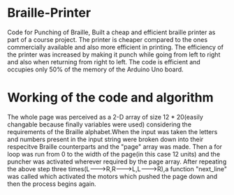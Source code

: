 # Braille-Printer
Code for Punching of Braille, 
Built a cheap and efficient braille printer as part of a course project.
The printer is cheaper compared to the ones commercially available and also more efficient in printing.
The efficiency of the printer was increased by making it punch while going from left to right and also when returning from right to left.
The code is efficient and occupies only 50% of the memory of the Arduino Uno board.

# Working of the code and algorithm
The whole page was perceived as a 2-D array of size 12 * 20(easily changable because finally variables were used) considering the requirements of the Braille alphabet.When the input was taken the letters and numbers present in the input string were broken down into their respecitve Braille counterparts and the "page" array was made.
Then a for loop was run from 0 to the width of the page(in this case 12 units) and the puncher was activated wherever required by the page array.
After repeating the above step three times(L--->R,R--->L,L--->R),a function "next_line" was called which activated the motors which pushed the page down and then the process begins again.
